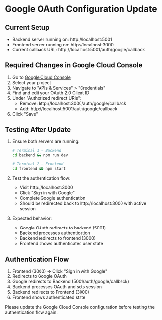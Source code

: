 # Google OAuth Configuration Update

## Current Setup
- Backend server running on: http://localhost:5001
- Frontend server running on: http://localhost:3000
- Current callback URL: http://localhost:5001/auth/google/callback

## Required Changes in Google Cloud Console

1. Go to [Google Cloud Console](https://console.cloud.google.com/)
2. Select your project
3. Navigate to "APIs & Services" > "Credentials"
4. Find and edit your OAuth 2.0 Client ID
5. Under "Authorized redirect URIs":
   - Remove: http://localhost:3000/auth/google/callback
   - Add: http://localhost:5001/auth/google/callback
6. Click "Save"

## Testing After Update

1. Ensure both servers are running:
   ```bash
   # Terminal 1 - Backend
   cd backend && npm run dev

   # Terminal 2 - Frontend
   cd frontend && npm start
   ```

2. Test the authentication flow:
   - Visit http://localhost:3000
   - Click "Sign in with Google"
   - Complete Google authentication
   - Should be redirected back to http://localhost:3000 with active session

3. Expected behavior:
   - Google OAuth redirects to backend (5001)
   - Backend processes authentication
   - Backend redirects to frontend (3000)
   - Frontend shows authenticated user state

## Authentication Flow

1. Frontend (3000) -> Click "Sign in with Google"
2. Redirects to Google OAuth
3. Google redirects to Backend (5001/auth/google/callback)
4. Backend processes OAuth and sets session
5. Backend redirects to Frontend (3000)
6. Frontend shows authenticated state

Please update the Google Cloud Console configuration before testing the authentication flow again.